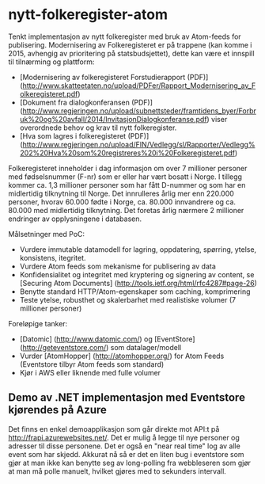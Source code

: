 nytt-folkeregister-atom
=======================

Tenkt implementasjon av nytt folkeregister med bruk av Atom-feeds for publisering. Modernisering av Folkeregisteret er på trappene (kan komme i 2015, avhengig av prioritering på statsbudsjettet), dette kan være et innspill til tilnærming og plattform:
* [Modernisering av folkeregisteret Forstudierapport (PDF)] (http://www.skatteetaten.no/upload/PDFer/Rapport_Modernisering_av_Folkeregisteret.pdf)
* [Dokument fra dialogkonferansen (PDF)] (http://www.regjeringen.no/upload/subnettsteder/framtidens_byer/Forbruk%20og%20avfall/2014/InvitasjonDialogkonferanse.pdf) viser overordnede behov og krav til nytt folkeregister.
* [Hva som lagres i folkeregisteret (PDF)] (http://www.regjeringen.no/upload/FIN/Vedlegg/sl/Rapporter/Vedlegg%202%20Hva%20som%20registreres%20i%20Folkeregisteret.pdf)

Folkeregisteret inneholder i dag informasjon om over 7 millioner personer med fødselsnummer (F-nr) som er eller har vært bosatt i Norge. I tillegg kommer ca. 1,3 millioner personer som har fått D-nummer og som har en midlertidig tilknytning til Norge. Det innrulleres årlig mer enn 220.000 personer, hvorav 60.000 fødte i Norge, ca. 80.000 innvandrere og ca. 80.000 med midlertidig tilknytning. Det foretas årlig nærmere 2 millioner endringer av opplysningene i databasen. 

Målsetninger med PoC:
* Vurdere immutable datamodell for lagring, oppdatering, spørring, ytelse, konsistens, itegritet.
* Vurdere Atom feeds som mekanisme for publisering av data
 * Konfidensialitet og integritet med kryptering og signering av content, se [Securing Atom Documents] (http://tools.ietf.org/html/rfc4287#page-26)
 * Benytte standard HTTP/Atom-egenskaper som caching, komprimering
* Teste ytelse, robusthet og skalerbarhet med realistiske volumer (7 millioner personer)

Foreløpige tanker:
* [Datomic] (http://www.datomic.com/) og [EventStore] (http://geteventstore.com/) som datalager/modell
* Vurder [AtomHopper] (http://atomhopper.org/) for Atom Feeds (Eventstore tilbyr Atom feeds som standard)
* Kjør i AWS eller liknende med fulle volumer

## Demo av .NET implementasjon med Eventstore kjørendes på Azure
Det finns en enkel demoapplikasjon som går direkte mot API:t på http://frapi.azurewebsites.net/. Det er mulig å legge til nye personer og adresser til disse personene. Det er også en "near real time" log av alle event som har skjedd. Akkurat nå så er det en liten bug i eventstore som gjør at man ikke kan benytte seg av long-polling fra webbleseren som gjør at man må polle manuelt, hvilket gjøres med to sekunders intervall.

